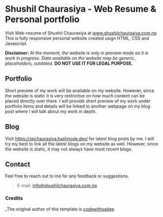 # Shushil Chaurasiya - Web Resume & Personal portfolio

Visit Web-resume of Shushil Chaurasiya at www.shushilchaurasiya.com.np This is fully responsive personal website created usign HTML, CSS and Javascript. 

**Disclaimer:** _At the moment, the website is only in preview mode as it is work in progress. Data available on the website may be generic, placeholders, outdated._ **DO NOT USE IT FOR LEGAL PURPOSE.**

## Portfolio
Short preview of my work will be available on my website. However, since the website is static it is very restrictive on how much content can be placed directly over there. I will provide short preview of my work under portfolio items and details will be linked to another webpage on my blog post where I will talk about my work in depth.

## Blog
Visit https://spchaurasiya.hashnode.dev/ for latest blog posts by me. I will try my best to link all the latest blogs on my website as well. However, since the website is static, it may not always have most recent blogs. 

## Contact

Feel free to reach out to me for any feedback or suggestions.
> E-mail: info@shushilchaurasiya.com.np

### Credits
_The original author of this template is [codewithsadee](https://github.com/codewithsadee/vcard-personal-portfolio). 
